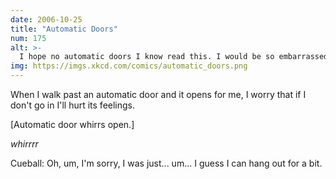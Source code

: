 ```yaml
---
date: 2006-10-25
title: "Automatic Doors"
num: 175
alt: >-
  I hope no automatic doors I know read this. I would be so embarrassed.
img: https://imgs.xkcd.com/comics/automatic_doors.png
---
```

When I walk past an automatic door and it opens for me, I worry that if I don't go in I'll hurt its feelings.

[Automatic door whirrs open.]

*whirrrr*

Cueball: Oh, um, I'm sorry, I was just... um... I guess I can hang out for a bit.